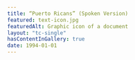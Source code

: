 ```yaml
---
title: “Puerto Ricans” (Spoken Version) 
featured: text-icon.jpg
featuredAlt: Graphic icon of a document
layout: "tc-single"
hasContentInGallery: true
date: 1994-01-01
---
```


